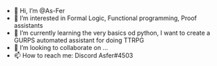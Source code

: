 - 👋 Hi, I’m @As-Fer
- 👀 I’m interested in Formal Logic, Functional programming, Proof assistants
- 🌱 I’m currently learning the very basics od python, I want to create a GURPS automated assistant for doing TTRPG
- 💞️ I’m looking to collaborate on ...
- 📫 How to reach me: Discord Asfer#4503

<!---
As-Fer/As-Fer is a ✨ special ✨ repository because its `README.md` (this file) appears on your GitHub profile.
You can click the Preview link to take a look at your changes.
--->
